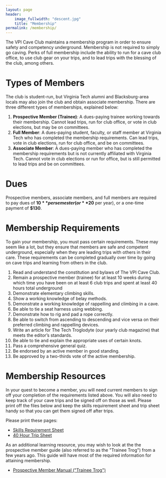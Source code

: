```yaml
---
layout: page
header:
    image_fullwidth: "descent.jpg"
    title: "Membership"
permalink: /membership/
---
```


The VPI Cave Club maintains a membership program in order to ensure safety and competency underground. Membership is not required to simply go caving. Perks of full membership include the ability to run for a cave club office, to use club gear on your trips, and to lead trips with the blessing of the club, among others.

# Types of Members
The club is student-run, but Virginia Tech alumni and Blacksburg-area locals may also join the club and obtain associate membership. There are three different types of memberships, explained below:
1. **Prospective Member (Trainee)**: A dues-paying trainee working towards their membership. Cannot lead trips, run for club office, or vote in club elections, but may be on committees.
2. **Full Member**: A dues-paying student, faculty, or staff member at Virginia Tech who has completed the membership requirements. Can lead trips, vote in club elections, run for club office, and be on committees.
3. **Associate Member**: A dues-paying member who has completed the membership requirements but is not currently affiliated with Virginia Tech. Cannot vote in club elections or run for office, but is still permitted to lead trips and be on committees. 

# Dues
Prospective members, associate members, and full members are required to pay dues of **$10** per semester (or **$20** per year), or a one-time payment of **$130**.

# Membership Requirements
To gain your membership, you must pass certain requirements. These may seem like a lot, but they ensure that members are safe and competent underground, especially when they are leading trips with others in their care. These requirements can be completed gradually over time by going on cave trips and learning from others in the club.
1. Read and understand the constitution and bylaws of The VPI Cave Club.
2. Remain a prospective member (trainee) for at least 10 weeks during which time you have been on at least 6 club trips and spent at least 40 hours total underground
3. Demonstrate elementary climbing skills.
4. Show a working knowledge of belay methods.
5. Demonstrate a working knowledge of rappelling and climbing in a cave.
6. Be able to tie a seat harness using webbing.
7. Demonstrate how to rig and pad a rope correctly.
8. Be able to switch from ascending to descending and vice versa on their preferred climbing and rappelling devices.
9. Write an article for The Tech Troglodyte (our yearly club magazine) that meets the editor’s standards.
10. Be able to tie and explain the appropriate uses of certain knots.
11. Pass a comprehensive general quiz.
12. Be endorsed by an active member in good standing.
13. Be approved by a two-thirds vote of the active membership.

# Membership Resources
In your quest to become a member, you will need current members to sign off your completion of the requirements listed above. You will also need to keep track of your cave trips and be signed off on those as well. Please print off the files below and keep the skills requirement sheet and trip sheet handy so that you can get them signed off after trips.

Please print these pages:
- [Skills Requirement Sheet](https://docs.google.com/document/d/1AKEIzcqgfpNFF18VWerEZyUYdZvZ1e7S13Jax4MmZdo)
- [40 Hour Trip Sheet](https://drive.google.com/open?id=1j2y4vxiPCI6bdbRN_hySZ_8_xdPqdsr-)

As an additional learning resource, you may wish to look at the the prospective member guide (also referred to as the "Trainee Trog") from a few years ago. This guide will have most of the required information for attaining membership.
- [Prospective Member Manual ("Trainee Trog")](https://drive.google.com/file/d/1o5xEle7ZasEu5WDF_cFybOE1f6W9Zq7W)
